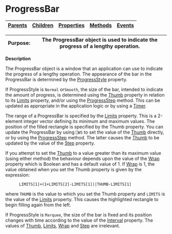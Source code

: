 




<h1 class="heading"><span class="name">ProgressBar</span></h1>

| [Parents](../ParentLists/ProgressBar.htm) | [Children](../ChildLists/ProgressBar.htm) | [Properties](../PropLists/ProgressBar.htm) | [Methods](../MethodLists/ProgressBar.htm) | [Events](../EventLists/ProgressBar.htm) |
| --- | --- | --- | --- | ---  |


| Purpose: | The ProgressBar object is used to indicate the progress of a lengthy operation. |
| --- | ---  |


**Description**


The ProgressBar object is a window that an application can use to indicate the progress of a lengthy operation. The appearance of the bar in the ProgressBar is determined by the [ProgressStyle](./progressstyle.md) property.



If ProgressStyle is `Normal` or`Smooth`, the  size of the bar, intended to indicate the amount of progress, is determined using the [Thumb](./thumb.md) property in relation to its [Limits](./limits.md) property, and/or using the [ProgressStep](./progressstep.md) method. This can be updated as appropriate in the application logic or by using a [Timer](Timer.htm).


The range of a ProgressBar is specified by the [Limits](./limits.md) property. This is a 2-element integer vector defining its minimum and maximum values. The position of the filled rectangle is specified by the Thumb property. You can update the ProgressBar by using `⎕WS` to set the value of the [Thumb](./thumb.md) directly, or by using the [ProgressStep](./progressstep.md) method. The latter causes the [Thumb](./thumb.md) to be updated by the value of the [Step](./step.md) property.


If you attempt to set the [Thumb](./thumb.md) to a value greater than its maximum value (using either method) the behaviour depends upon the value of the [Wrap](./wrap.md) property which is Boolean and has a default value of 1. If [Wrap](./wrap.md) is 1, the value obtained when you set the Thumb property is given by the expression:
```apl
      LIMITS[1]+(1+LIMITS[2]-LIMITS[1])|THUMB-LIMITS[1]

```


where `THUMB` is the value to which you set the Thumb property and `LIMITS` is the value of the [Limits](./limits.md) property. This causes the highlighted rectangle to begin filling again from the left.


If ProgressStyle is `Marquee`, the size of the bar is fixed and its position  changes with time according to the value of the [Interval](./interval.md) property. The values of [Thumb](./thumb.md), [Limits](./limits.md), [Wrap](./wrap.md) and [Step](./step.md) are irrelevant.



